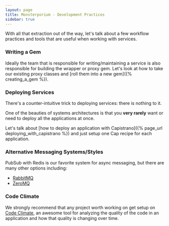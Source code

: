 ```yaml
---
layout: page
title: Monsterporium - Development Practices
sidebar: true
---
```


With all that extraction out of the way, let's talk about a few workflow practices and tools that are useful when working with services.

### Writing a Gem

Ideally the team that is responsible for writing/maintaining a service is also responsible for building the wrapper or proxy gem. Let's look at how to take our existing proxy classes and [roll them into a new gem]({% creating_a_gem %}).

### Deploying Services

There's a counter-intuitive trick to deploying services: there is nothing to it.

One of the beauties of systems architectures is that you **very rarely** want or need to deploy all the applications at once.

Let's talk about [how to deploy an application with Capistrano]({% page_url deploying_with_capistrano %}) and just setup one Cap recipe for each application.

### Alternative Messaging Systems/Styles

PubSub with Redis is our favorite system for async messaging, but there are many other options including:

* [RabbitMQ](http://www.rabbitmq.com/)
* [ZeroMQ](http://zeromq.org/)

### Code Climate

We strongly recommend that any project worth working on get setup on [Code Climate](https://codeclimate.com/), an awesome tool for analyzing the quality of the code in an application and how that quality is changing over time.